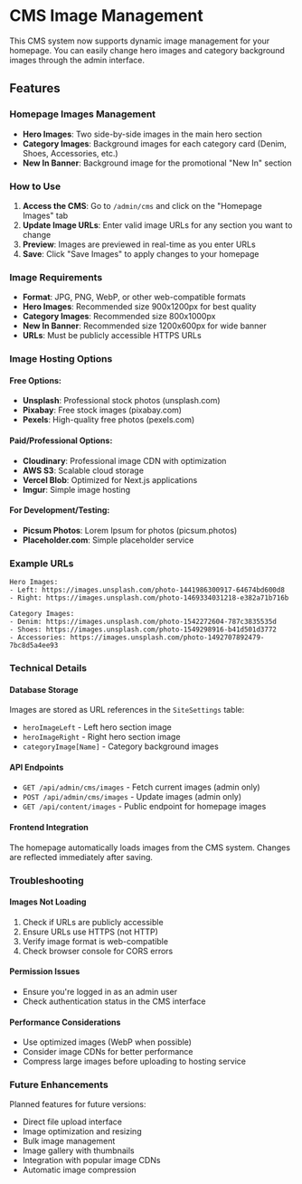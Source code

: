 # CMS Image Management

This CMS system now supports dynamic image management for your homepage. You can easily change hero images and category background images through the admin interface.

## Features

### Homepage Images Management

- **Hero Images**: Two side-by-side images in the main hero section
- **Category Images**: Background images for each category card (Denim, Shoes, Accessories, etc.)
- **New In Banner**: Background image for the promotional "New In" section

### How to Use

1. **Access the CMS**: Go to `/admin/cms` and click on the "Homepage Images" tab
2. **Update Image URLs**: Enter valid image URLs for any section you want to change
3. **Preview**: Images are previewed in real-time as you enter URLs
4. **Save**: Click "Save Images" to apply changes to your homepage

### Image Requirements

- **Format**: JPG, PNG, WebP, or other web-compatible formats
- **Hero Images**: Recommended size 900x1200px for best quality
- **Category Images**: Recommended size 800x1000px
- **New In Banner**: Recommended size 1200x600px for wide banner
- **URLs**: Must be publicly accessible HTTPS URLs

### Image Hosting Options

#### Free Options:

- **Unsplash**: Professional stock photos (unsplash.com)
- **Pixabay**: Free stock images (pixabay.com)
- **Pexels**: High-quality free photos (pexels.com)

#### Paid/Professional Options:

- **Cloudinary**: Professional image CDN with optimization
- **AWS S3**: Scalable cloud storage
- **Vercel Blob**: Optimized for Next.js applications
- **Imgur**: Simple image hosting

#### For Development/Testing:

- **Picsum Photos**: Lorem Ipsum for photos (picsum.photos)
- **Placeholder.com**: Simple placeholder service

### Example URLs

```
Hero Images:
- Left: https://images.unsplash.com/photo-1441986300917-64674bd600d8
- Right: https://images.unsplash.com/photo-1469334031218-e382a71b716b

Category Images:
- Denim: https://images.unsplash.com/photo-1542272604-787c3835535d
- Shoes: https://images.unsplash.com/photo-1549298916-b41d501d3772
- Accessories: https://images.unsplash.com/photo-1492707892479-7bc8d5a4ee93
```

### Technical Details

#### Database Storage

Images are stored as URL references in the `SiteSettings` table:

- `heroImageLeft` - Left hero section image
- `heroImageRight` - Right hero section image
- `categoryImage[Name]` - Category background images

#### API Endpoints

- `GET /api/admin/cms/images` - Fetch current images (admin only)
- `POST /api/admin/cms/images` - Update images (admin only)
- `GET /api/content/images` - Public endpoint for homepage images

#### Frontend Integration

The homepage automatically loads images from the CMS system. Changes are reflected immediately after saving.

### Troubleshooting

#### Images Not Loading

1. Check if URLs are publicly accessible
2. Ensure URLs use HTTPS (not HTTP)
3. Verify image format is web-compatible
4. Check browser console for CORS errors

#### Permission Issues

- Ensure you're logged in as an admin user
- Check authentication status in the CMS interface

#### Performance Considerations

- Use optimized images (WebP when possible)
- Consider image CDNs for better performance
- Compress large images before uploading to hosting service

### Future Enhancements

Planned features for future versions:

- Direct file upload interface
- Image optimization and resizing
- Bulk image management
- Image gallery with thumbnails
- Integration with popular image CDNs
- Automatic image compression
